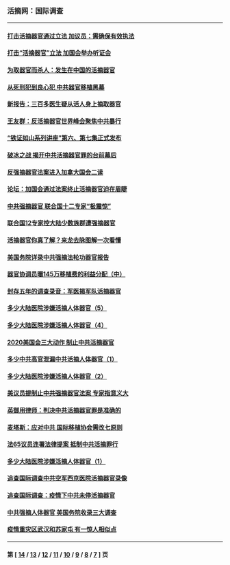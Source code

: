 ### 活摘网：国际调查
---
#### [打击活摘器官通过立法 加议员：需确保有效执法](../../pages/nf5947/n13886356.md?02080430) 
#### [打击“活摘器官”立法 加国会举办听证会](../../pages/nf5947/n13869362.md?02080430) 
#### [为取器官而杀人：发生在中国的活摘器官](../../pages/nf5947/n13794731.md?02080430) 
#### [从死刑犯到良心犯 中共器官移植黑幕](../../pages/nf5947/n13764669.md?02080430) 
#### [新报告：三百多医生疑从活人身上摘取器官](../../pages/nf5947/n13703044.md?02080430) 
#### [王友群：反活摘器官世界峰会聚焦中共暴行](../../pages/nf5947/n13250738.md?02080430) 
#### [“铁证如山系列讲座”第六、第七集正式发布](../../pages/nf5947/n13106287.md?02080430) 
#### [破冰之战 揭开中共活摘器官罪的台前幕后](../../pages/nf5947/n13082457.md?02080430) 
#### [反强摘器官法案进入加拿大国会二读](../../pages/nf5947/n13033450.md?02080430) 
#### [论坛：加国会通过法案终止活摘器官迫在眉睫](../../pages/nf5947/n13029839.md?02080430) 
#### [中共强摘器官 联合国十二专家“极震惊”](../../pages/nf5947/n13024313.md?02080430) 
#### [联合国12专家控大陆少数族群遭强摘器官](../../pages/nf5947/n13023877.md?02080430) 
#### [活摘器官你真了解？来龙去脉图解一次看懂](../../pages/nf5947/n13013820.md?02080430) 
#### [美国务院详录中共强摘法轮功器官报告](../../pages/nf5947/n12944519.md?02080430) 
#### [器官协调员曝145万移植费的利益分配（中）](../../pages/nf5947/n12894547.md?02080430) 
#### [封存五年的调查录音：军医揭军队活摘器官](../../pages/nf5947/n12798692.md?02080430) 
#### [多少大陆医院涉嫌活摘人体器官（5）](../../pages/nf5947/n12768383.md?02080430) 
#### [多少大陆医院涉嫌活摘人体器官（4）](../../pages/nf5947/n12664434.md?02080430) 
#### [2020美国会三大动作 制止中共活摘器官](../../pages/nf5947/n12682004.md?02080430) 
#### [多少中共高官泄漏中共活摘人体器官（1）](../../pages/nf5947/n12671234.md?02080430) 
#### [多少大陆医院涉嫌活摘人体器官（2）](../../pages/nf5947/n12655589.md?02080430) 
#### [美议员提制止中共强摘器官法案 专家指意义大](../../pages/nf5947/n12630561.md?02080430) 
#### [英御用律师：判决中共活摘器官罪是准确的](../../pages/nf5947/n12580740.md?02080430) 
#### [麦塔斯：应对中共 国际移植协会需改七原则](../../pages/nf5947/n12514711.md?02080430) 
#### [法65议员连署法律提案 抵制中共活摘罪行](../../pages/nf5947/n12437047.md?02080430) 
#### [多少大陆医院涉嫌活摘人体器官（1）](../../pages/nf5947/n12414284.md?02080430) 
#### [追查国际调查中共空军西京医院活摘器官录像](../../pages/nf5947/n12348837.md?02080430) 
#### [追查国际调查：疫情下中共未停活摘器官](../../pages/nf5947/n12273415.md?02080430) 
#### [中共强摘人体器官 美国务院收录三大调查](../../pages/nf5947/n12181488.md?02080430) 
#### [疫情重灾区武汉和苏家屯 有一惊人相似点](../../pages/nf5947/n12150824.md?02080430) 

---
#### 第 [ [14](./14.md?02080430) / [13](./13.md?02080430) / [12](./12.md?02080430) / [11](./11.md?02080430) / [10](./10.md?02080430) / [9](./9.md?02080430) / [8](./8.md?02080430) / [7](./7.md?02080430) ] 页
